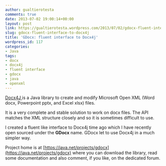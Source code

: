 ```yaml
---
author: gualtierotesta
comments: true
date: 2013-07-02 19:00:14+00:00
layout: post
link: https://gualtierotesta.wordpress.com/2013/07/02/gdocx-fluent-interface-to-docx4j/
slug: gdocx-fluent-interface-to-docx4j
title: 'GDocx: fluent interface to Docx4j'
wordpress_id: 117
categories:
- Java
tags:
- docx
- docx4j
- fluent interface
- gdocx
- java
- openxml
---
```


[Docx4J ](http://www.docx4java.org/trac/docx4j)is a Java library to create and modify Microsoft Open XML (Word docx, Powerpoint pptx, and Excel xlsx) files.

It is a very complete and stable solution to work on docx files. The API matches the XML structure closely and so it is sometimes difficult to use.

I created a fluent like interface to Docx4j time ago which I have recently open sourced under the **GDocx** name. GDocx let to use Docx4j in a much simpler way.

Project home is at [https://java.net/projects/gdocx](https://java.net/projects/gdocx) where you can download the library, read some documentation and also comment, if you like, on the dedicated forum.

